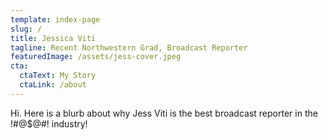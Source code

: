 ```yaml
---
template: index-page
slug: /
title: Jessica Viti
tagline: Recent Northwestern Grad, Broadcast Reporter
featuredImage: /assets/jess-cover.jpeg
cta:
  ctaText: My Story
  ctaLink: /about
---
```

Hi. Here is a blurb about why Jess Viti is the best broadcast reporter in the !#@$@#! industry!